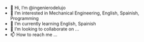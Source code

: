 - 👋 Hi, I’m @ingenierodelujo
- 👀 I’m interested in Mechanical Engineering, English, Spainish, Programming
- 🌱 I’m currently learning English, Spainish
- 💞️ I’m looking to collaborate on ...
- 📫 How to reach me ...

<!---
ingenierodelujo/ingenierodelujo is a ✨ special ✨ repository because its `README.md` (this file) appears on your GitHub profile.
You can click the Preview link to take a look at your changes.
--->
